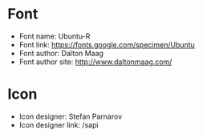 # Font

- Font name: Ubuntu-R
- Font link: https://fonts.google.com/specimen/Ubuntu
- Font author: Dalton Maag
- Font author site: http://www.daltonmaag.com/

# Icon

- Icon designer: Stefan Parnarov
- Icon designer link: /sapi
